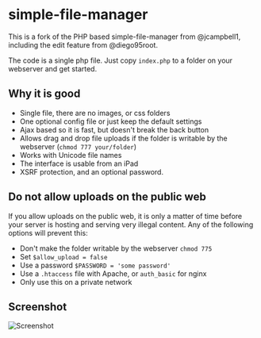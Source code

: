 simple-file-manager
===================

This is a fork of the PHP based simple-file-manager from @jcampbell1, including the edit feature from @diego95root.

The code is a single php file. Just copy `index.php` to a folder on your webserver and get started.

## Why it is good

- Single file, there are no images, or css folders
- One optional config file or just keep the default settings
- Ajax based so it is fast, but doesn't break the back button
- Allows drag and drop file uploads if the folder is writable by the webserver (`chmod 777 your/folder`)
- Works with Unicode file names
- The interface is usable from an iPad
- XSRF protection, and an optional password.

## Do not allow uploads on the public web

If you allow uploads on the public web, it is only a matter of time before your server is hosting and serving very illegal content. Any of the following options will prevent this:
 - Don't make the folder writable by the webserver `chmod 775`
 - Set `$allow_upload = false`
 - Use a password `$PASSWORD = 'some password'`
 - Use a `.htaccess` file with Apache, or `auth_basic` for nginx
 - Only use this on a private network

## Screenshot

![Screenshot](https://raw.github.com/jcampbell1/simple-file-manager/master/screenshot.png "Screenshot")

